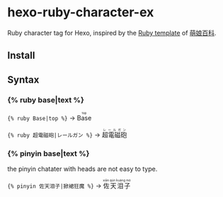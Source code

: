 # hexo-ruby-character-ex

Ruby character tag for Hexo, inspired by the [Ruby template](https://zh.moegirl.org/Template:Ruby) of [萌娘百科](https://zh.moegirl.org).

## Install

## Syntax
### {% ruby base|text %}

`{% ruby Base|top %}` → <ruby>Base<rp>(</rp><rt>top</rt><rp>)</rp></ruby>

`{% ruby 超電磁砲|レールガン %}` → <ruby>超電磁砲<rp>(</rp><rt>レールガン</rt><rp>)</rp></ruby>

### {% pinyin base|text %}
the pinyin chatater with heads are not easy to type.

`{% pinyin 佐天泪子|掀裙狂魔 %}` → <ruby>佐天泪子<rp>(</rp><rt>xiān qún kuáng mó</rt><rp>)</rp></ruby>
